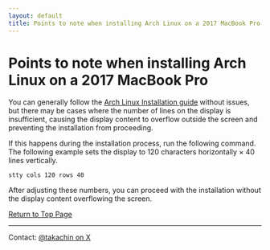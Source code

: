 ```yaml
---
layout: default
title: Points to note when installing Arch Linux on a 2017 MacBook Pro
---
```


# Points to note when installing Arch Linux on a 2017 MacBook Pro

You can generally follow the [Arch Linux Installation guide](https://wiki.archlinux.org/title/Installation_guide) without issues, but there may be cases where the number of lines on the display is insufficient, causing the display content to overflow outside the screen and preventing the installation from proceeding.

If this happens during the installation process, run the following command. The following example sets the display to 120 characters horizontally × 40 lines vertically.

```
stty cols 120 rows 40
```

After adjusting these numbers, you can proceed with the installation without the display content overflowing the screen.

[Return to Top Page](index.md)

---

<footer>
    Contact: <a href="https://x.com/takachin" target="_blank">@takachin on X</a>
</footer>
